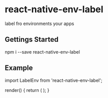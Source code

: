 # react-native-env-label
label fro environments your apps

## Gettings Started
npm i --save react-native-env-label

## Example

import LabelEnv from 'react-native-env-label';

render() {
  return (
    <View>
      <App />
      <LabelEnv />
    </View>
  );
}